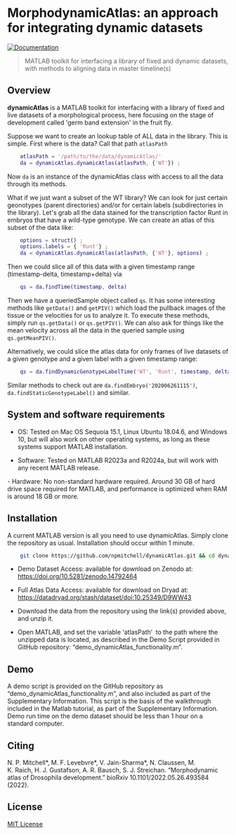 # MorphodynamicAtlas: an approach for integrating dynamic datasets

[![Documentation](https://img.shields.io/badge/Documentation-Link-blue.svg)](https://npmitchell.github.io/dynamicAtlas/)

> MATLAB toolkit for interfacing a library of fixed and dynamic datasets, with methods to aligning data in master timeline(s)

## Overview

**dynamicAtlas** is a MATLAB toolkit for interfacing with a library of fixed and live datasets of a morphological process, here focusing on the stage of development called 'germ band extension' in the fruit fly.

Suppose we want to create an lookup table of ALL data in the library. This is simple. First where is the data? Call that path ``atlasPath``

```matlab
	atlasPath = '/path/to/the/data/dynamicAtlas/'
	da = dynamicAtlas.dynamicAtlas(atlasPath, {'WT'}) ;
```

Now ``da`` is an instance of the dynamicAtlas class with access to all the data through its methods.

What if we just want a subset of the WT library? We can look for just certain geonotypes (parent directories) and/or for certain labels (subdirectories in the library). Let's grab all the data stained for the transcription factor Runt in embryos that have a wild-type genotype. We can create an atlas of this subset of the data like:

```matlab
	options = struct() ;
	options.labels = { 'Runt'} ;
	da = dynamicAtlas.dynamicAtlas(atlasPath, {'WT'}, options) ;
```

Then we could slice all of this data with a given timestamp range
(timestamp-delta, timestamp+delta) via

```matlab
    qs = da.findTime(timestamp, delta)
```

Then we have a queriedSample object called ``qs``. It has some interesting methods like ``getData()`` and ``getPIV()`` which load the pullback images of the tissue or the velocities for us to analyze it. To execute these methods, simply run
``qs.getData()`` or ``qs.getPIV()``.
We can also ask for things like the mean velocity across all the data in the queried sample using ``qs.getMeanPIV()``.

Alternatively, we could slice the atlas data for only frames of live datasets of a given genotype and a given label with a given timestamp range:

```matlab
    qs = da.findDynamicGenotypeLabelTime('WT', 'Runt', timestamp, delta)
```

Similar methods to check out are ``da.findEmbryo('202006261115')``, ``da.findStaticGenotypeLabel()`` and similar.

## System and software requirements

- OS: Tested on Mac OS Sequoia 15.1, Linux Ubuntu 18.04.6, and Windows 10, but will also work on other operating systems, as long as these systems support MATLAB installation.

- Software: Tested on MATLAB R2023a and R2024a, but will work with any recent
MATLAB release.

- Hardware: No non-standard hardware required. Around 30 GB of hard drive space required for MATLAB, and performance is optimized when RAM is around 18 GB or more.


## Installation

A current MATLAB version is all you need to use dynamicAtlas. 
Simply clone the repository as usual. Installation should occur within 1 minute.
```bash
    git clone https://github.com/npmitchell/dynamicAtlas.git && cd dynamicAtlas
```

- Demo Dataset Access: available for download on Zenodo at: https://doi.org/10.5281/zenodo.14792464
  
- Full Atlas Data Access: available for download on Dryad at: https://datadryad.org/stash/dataset/doi:10.25349/D9WW43 

- Download the data from the repository using the link(s) provided above, and unzip it.  

- Open MATLAB, and set the variable ‘atlasPath’  to the path where the unzipped data is located, as described in the Demo Script provided in GitHub repository: “demo_dynamicAtlas_functionality.m”.

## Demo
A demo script is provided on the GitHub repository as “demo_dynamicAtlas_functionality.m”, and also included as part of the Supplementary Information. This script is the basis of the walkthrough included in the Matlab tutorial, as part of the Supplementary Information. Demo run time on the demo dataset should be less than 1 hour on a standard computer.

## Citing
N. P. Mitchell*, M. F. Levebvre*, V. Jain-Sharma*, N. Claussen, M. K. Raich, H. J. Gustafson, A. R. Bausch, S. J. Streichan. “Morphodynamic atlas of Drosophila development.” bioRxiv 10.1101/2022.05.26.493584 (2022). 

## License

[MIT License](LICENSE)
